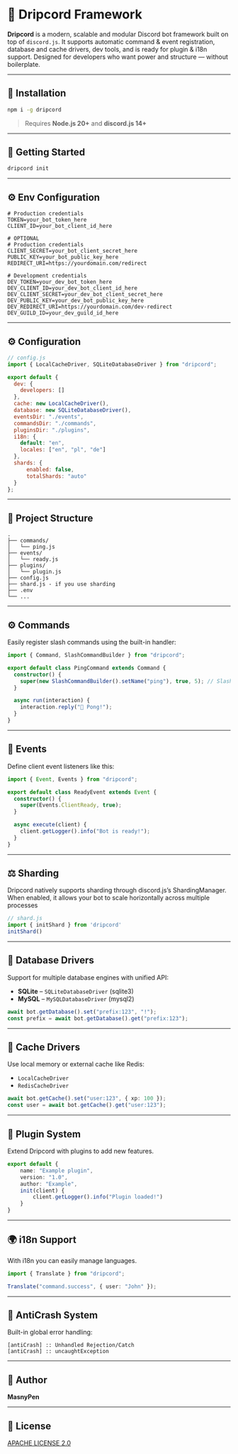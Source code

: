 # 🍣 Dripcord Framework

**Dripcord** is a modern, scalable and modular Discord bot framework built on top of `discord.js`. It supports automatic command & event registration, database and cache drivers, dev tools, and is ready for plugin & i18n support. Designed for developers who want power and structure — without boilerplate.

---

## 🚀 Installation

```bash
npm i -g dripcord
```

> Requires **Node.js 20+** and **discord.js 14+**

---

## 🔧 Getting Started

```bash
dripcord init
```

---

## ⚙️ Env Configuration

```
# Production credentials
TOKEN=your_bot_token_here
CLIENT_ID=your_bot_client_id_here 

# OPTIONAL
# Production credentials
CLIENT_SECRET=your_bot_client_secret_here
PUBLIC_KEY=your_bot_public_key_here
REDIRECT_URI=https://yourdomain.com/redirect

# Development credentials
DEV_TOKEN=your_dev_bot_token_here
DEV_CLIENT_ID=your_dev_bot_client_id_here
DEV_CLIENT_SECRET=your_dev_bot_client_secret_here
DEV_PUBLIC_KEY=your_dev_bot_public_key_here
DEV_REDIRECT_URI=https://yourdomain.com/dev-redirect
DEV_GUILD_ID=your_dev_guild_id_here

```

---

## ⚙️ Configuration

```js
// config.js
import { LocalCacheDriver, SQLiteDatabaseDriver } from "dripcord";

export default {
  dev: {
    developers: []
  },
  cache: new LocalCacheDriver(),
  database: new SQLiteDatabaseDriver(),
  eventsDir: "./events",
  commandsDir: "./commands",
  pluginsDir: "./plugins",
  i18n: {
    default: "en",
    locales: ["en", "pl", "de"]
  }, 
  shards: {
      enabled: false,
      totalShards: "auto"
  }
};

```

---

## 📁 Project Structure

```
.
├── commands/
│   └── ping.js
├── events/
│   └── ready.js
├── plugins/
│   └── plugin.js
├── config.js
├── shard.js - if you use sharding
├── .env
└── ...
```

---

## ⚙️ Commands

Easily register slash commands using the built-in handler:

```ts
import { Command, SlashCommandBuilder } from "dripcord";

export default class PingCommand extends Command {
  constructor() {
    super(new SlashCommandBuilder().setName("ping"), true, 5); // SlashCommandBuilder data, perGuild boolean option, cooldown (optional)
  }

  async run(interaction) {
    interaction.reply("🏓 Pong!");
  }
}
```

---

## 📡 Events

Define client event listeners like this:

```ts
import { Event, Events } from "dripcord";

export default class ReadyEvent extends Event {
  constructor() {
    super(Events.ClientReady, true);
  }

  async execute(client) {
    client.getLogger().info("Bot is ready!");
  }
}
```

---

## ⚖️ Sharding

Dripcord natively supports sharding through discord.js’s ShardingManager. 
<br>When enabled, it allows your bot to scale horizontally across multiple processes

```js
// shard.js
import { initShard } from 'dripcord'
initShard()
```

---

## 📂 Database Drivers

Support for multiple database engines with unified API:

- **SQLite** – `SQLiteDatabaseDriver` (sqlite3)
- **MySQL** – `MySQLDatabaseDriver` (mysql2)

```ts
await bot.getDatabase().set("prefix:123", "!");
const prefix = await bot.getDatabase().get("prefix:123");
```

---

## 🧠 Cache Drivers

Use local memory or external cache like Redis:

- `LocalCacheDriver`
- `RedisCacheDriver`

```ts
await bot.getCache().set("user:123", { xp: 100 });
const user = await bot.getCache().get("user:123");
```

---

## 🧹 Plugin System 

Extend Dripcord with plugins to add new features.

```ts
export default {
    name: "Example plugin",
    version: "1.0",
    author: "Example",
    init(client) {
        client.getLogger().info("Plugin loaded!")
    }
}
```

---

## 🌍 i18n Support

With i18n you can easily manage languages.

```ts
import { Translate } from "dripcord";

Translate("command.success", { user: "John" });
```

---

## 🚫 AntiCrash System

Built-in global error handling:

```
[antiCrash] :: Unhandled Rejection/Catch
[antiCrash] :: uncaughtException
```

---

## 🤝 Author

**MasnyPen**

---

## 📜 License

[APACHE LICENSE 2.0](./LICENSE)

